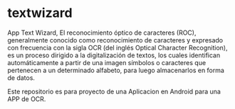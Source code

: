# textwizard
App Text Wizard, El reconocimiento óptico de caracteres (ROC), generalmente conocido como reconocimiento de caracteres y expresado con frecuencia con la sigla OCR (del inglés Optical Character Recognition), es un proceso dirigido a la digitalización de textos, los cuales identifican automáticamente a partir de una imagen símbolos o caracteres que pertenecen a un determinado alfabeto, para luego almacenarlos en forma de datos.

Este repositorio es para proyecto de una Aplicacion en Android para una APP de OCR.
